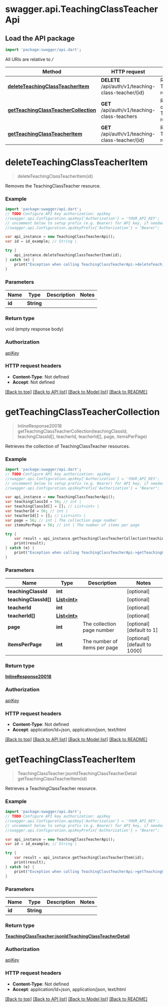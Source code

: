 # swagger.api.TeachingClassTeacherApi

## Load the API package
```dart
import 'package:swagger/api.dart';
```

All URIs are relative to */*

Method | HTTP request | Description
------------- | ------------- | -------------
[**deleteTeachingClassTeacherItem**](TeachingClassTeacherApi.md#deleteTeachingClassTeacherItem) | **DELETE** /api/auth/v1/teaching-class-teacher/{id} | Removes the TeachingClassTeacher resource.
[**getTeachingClassTeacherCollection**](TeachingClassTeacherApi.md#getTeachingClassTeacherCollection) | **GET** /api/auth/v1/teaching-class-teachers | Retrieves the collection of TeachingClassTeacher resources.
[**getTeachingClassTeacherItem**](TeachingClassTeacherApi.md#getTeachingClassTeacherItem) | **GET** /api/auth/v1/teaching-class-teacher/{id} | Retrieves a TeachingClassTeacher resource.

# **deleteTeachingClassTeacherItem**
> deleteTeachingClassTeacherItem(id)

Removes the TeachingClassTeacher resource.

### Example
```dart
import 'package:swagger/api.dart';
// TODO Configure API key authorization: apiKey
//swagger.api.Configuration.apiKey{'Authorization'} = 'YOUR_API_KEY';
// uncomment below to setup prefix (e.g. Bearer) for API key, if needed
//swagger.api.Configuration.apiKeyPrefix{'Authorization'} = "Bearer";

var api_instance = new TeachingClassTeacherApi();
var id = id_example; // String | 

try {
    api_instance.deleteTeachingClassTeacherItem(id);
} catch (e) {
    print("Exception when calling TeachingClassTeacherApi->deleteTeachingClassTeacherItem: $e\n");
}
```

### Parameters

Name | Type | Description  | Notes
------------- | ------------- | ------------- | -------------
 **id** | **String**|  | 

### Return type

void (empty response body)

### Authorization

[apiKey](../README.md#apiKey)

### HTTP request headers

 - **Content-Type**: Not defined
 - **Accept**: Not defined

[[Back to top]](#) [[Back to API list]](../README.md#documentation-for-api-endpoints) [[Back to Model list]](../README.md#documentation-for-models) [[Back to README]](../README.md)

# **getTeachingClassTeacherCollection**
> InlineResponse20018 getTeachingClassTeacherCollection(teachingClassId, teachingClassId[], teacherId, teacherId[], page, itemsPerPage)

Retrieves the collection of TeachingClassTeacher resources.

### Example
```dart
import 'package:swagger/api.dart';
// TODO Configure API key authorization: apiKey
//swagger.api.Configuration.apiKey{'Authorization'} = 'YOUR_API_KEY';
// uncomment below to setup prefix (e.g. Bearer) for API key, if needed
//swagger.api.Configuration.apiKeyPrefix{'Authorization'} = "Bearer";

var api_instance = new TeachingClassTeacherApi();
var teachingClassId = 56; // int | 
var teachingClassId[] = []; // List<int> | 
var teacherId = 56; // int | 
var teacherId[] = []; // List<int> | 
var page = 56; // int | The collection page number
var itemsPerPage = 56; // int | The number of items per page

try {
    var result = api_instance.getTeachingClassTeacherCollection(teachingClassId, teachingClassId[], teacherId, teacherId[], page, itemsPerPage);
    print(result);
} catch (e) {
    print("Exception when calling TeachingClassTeacherApi->getTeachingClassTeacherCollection: $e\n");
}
```

### Parameters

Name | Type | Description  | Notes
------------- | ------------- | ------------- | -------------
 **teachingClassId** | **int**|  | [optional] 
 **teachingClassId[]** | [**List&lt;int&gt;**](int.md)|  | [optional] 
 **teacherId** | **int**|  | [optional] 
 **teacherId[]** | [**List&lt;int&gt;**](int.md)|  | [optional] 
 **page** | **int**| The collection page number | [optional] [default to 1]
 **itemsPerPage** | **int**| The number of items per page | [optional] [default to 1000]

### Return type

[**InlineResponse20018**](InlineResponse20018.md)

### Authorization

[apiKey](../README.md#apiKey)

### HTTP request headers

 - **Content-Type**: Not defined
 - **Accept**: application/ld+json, application/json, text/html

[[Back to top]](#) [[Back to API list]](../README.md#documentation-for-api-endpoints) [[Back to Model list]](../README.md#documentation-for-models) [[Back to README]](../README.md)

# **getTeachingClassTeacherItem**
> TeachingClassTeacher:jsonldTeachingClassTeacherDetail getTeachingClassTeacherItem(id)

Retrieves a TeachingClassTeacher resource.

### Example
```dart
import 'package:swagger/api.dart';
// TODO Configure API key authorization: apiKey
//swagger.api.Configuration.apiKey{'Authorization'} = 'YOUR_API_KEY';
// uncomment below to setup prefix (e.g. Bearer) for API key, if needed
//swagger.api.Configuration.apiKeyPrefix{'Authorization'} = "Bearer";

var api_instance = new TeachingClassTeacherApi();
var id = id_example; // String | 

try {
    var result = api_instance.getTeachingClassTeacherItem(id);
    print(result);
} catch (e) {
    print("Exception when calling TeachingClassTeacherApi->getTeachingClassTeacherItem: $e\n");
}
```

### Parameters

Name | Type | Description  | Notes
------------- | ------------- | ------------- | -------------
 **id** | **String**|  | 

### Return type

[**TeachingClassTeacher:jsonldTeachingClassTeacherDetail**](TeachingClassTeacher:jsonldTeachingClassTeacherDetail.md)

### Authorization

[apiKey](../README.md#apiKey)

### HTTP request headers

 - **Content-Type**: Not defined
 - **Accept**: application/ld+json, application/json, text/html

[[Back to top]](#) [[Back to API list]](../README.md#documentation-for-api-endpoints) [[Back to Model list]](../README.md#documentation-for-models) [[Back to README]](../README.md)

